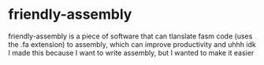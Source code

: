 # friendly-assembly

friendly-assembly is a piece of software that can tlanslate fasm code (uses the .fa extension) to assembly, which can improve productivity and uhhh idk I made this because I want to write assembly, but I wanted to make it easier
